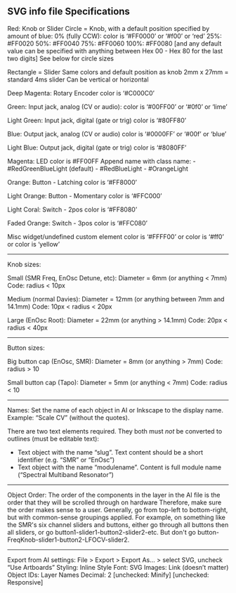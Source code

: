 SVG info file Specifications
----------------------------

Red: Knob or Slider
Circle = Knob, with a default position specified by amount of blue:
0% (fully CCW): color is ‘#FF0000’ or ‘#f00’ or ‘red’
25%: #FF0020
50%: #FF0040
75%: #FF0060
100%: #FF0080
[and any default value can be specified with anything between Hex 00 - Hex 80 for the last two digits]
See below for circle sizes

Rectangle = Slider
Same colors and default position as knob
2mm x 27mm = standard 4ms slider
Can be vertical or horizontal

Deep Magenta: Rotary Encoder
color is ‘#C000C0’

Green: Input jack, analog (CV or audio):
color is ‘#00FF00’ or ‘#0f0’ or ‘lime’

Light Green: Input jack, digital (gate or trig)
color is ‘#80FF80’

Blue: Output jack, analog (CV or audio)
color is ‘#0000FF’ or ‘#00f’ or ‘blue’

Light Blue: Output jack, digital (gate or trig)
color is ‘#8080FF’

Magenta: LED
color is #FF00FF
Append name with class name:
    - #RedGreenBlueLight (default)
    - #RedBlueLight
    - #OrangeLight

Orange: Button - Latching
color is ‘#FF8000’

Light Orange: Button - Momentary
color is ‘#FFC000’

Light Coral: Switch - 2pos
color is ‘#FF8080’

Faded Orange: Switch - 3pos
color is ‘#FFC080’

Misc widget/undefined custom element
color is ‘#FFFF00’ or color is ‘#ff0’ or color is ‘yellow’

-------------

Knob sizes:

Small (SMR Freq, EnOsc Detune, etc):
Diameter = 6mm
(or anything < 7mm)
Code: radius < 10px

Medium (normal Davies):
Diameter = 12mm
(or anything between 7mm and 14.1mm)
Code: 10px < radius < 20px

Large (EnOsc Root):
Diameter = 22mm
(or anything > 14.1mm)
Code: 20px < radius < 40px

----------

Button sizes:

Big button cap (EnOsc, SMR):
Diameter = 8mm
(or anything > 7mm)
Code: radius > 10

Small button cap (Tapo):
Diameter = 5mm
(or anything < 7mm)
Code: radius < 10

------------

Names:
Set the name of each object in AI or Inkscape to the display name.
Example: “Scale CV” (without the quotes).

There are two text elements required. They both must *not* be converted to outlines (must be editable text):
 - Text object with the name “slug”. Text content should be a short identifier (e.g. “SMR” or “EnOsc”)
 - Text object with the name “modulename”. Content is full module name (“Spectral Multiband Resonator”)

--------------

Object Order:
The order of the components in the layer in the AI file is the order that they will be scrolled through on hardware 
Therefore, make sure the order makes sense to a user.
Generally, go from top-left to bottom-right, but with common-sense groupings applied.
For example, on something like the SMR's six channel sliders and buttons, either go through all buttons then all sliders,
or go button1-slider1-button2-slider2-etc. But don't go button-FreqKnob-slider1-button2-LFOCV-slider2.

------------

Export from AI settings:
File > Export > Export As… > select SVG, uncheck “Use Artboards”
Styling: Inline Style
Font: SVG
Images: Link (doesn’t matter)
Object IDs: Layer Names
Decimal: 2
[unchecked: Minify] [unchecked: Responsive] 
